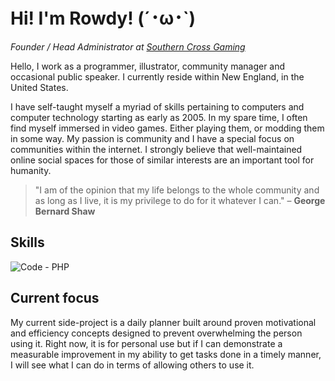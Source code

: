 # Hi! I'm Rowdy! (´･ω･`)

*Founder / Head Administrator at [Southern Cross Gaming](https://www.scg.wtf)*

Hello, I work as a programmer, illustrator, community manager and occasional public speaker. I currently reside within New England, in the United States.

I have self-taught myself a myriad of skills pertaining to computers and computer technology starting as early as 2005. In my spare time, I often find myself immersed in video games. Either playing them, or modding them in some way. My passion is community and I have a special focus on communities within the internet. I strongly believe that well-maintained online social spaces for those of similar interests are an important tool for humanity.

> "I am of the opinion that my life belongs to the whole community and as long as I live, it is my privilege to do for it whatever I can." – **George Bernard Shaw**

## Skills
![Code - PHP](https://img.shields.io/badge/Code-PHP-lightgrey)

## Current focus

My current side-project is a daily planner built around proven motivational and efficiency concepts designed to prevent overwhelming the person using it. Right now, it is for personal use but if I can demonstrate a measurable improvement in my ability to get tasks done in a timely manner, I will see what I can do in terms of allowing others to use it.

<!--
**rowedahelicon/rowedahelicon** is a ✨ _special_ ✨ repository because its `README.md` (this file) appears on your GitHub profile.

Here are some ideas to get you started:

- 🔭 I’m currently working on ...
- 🌱 I’m currently learning ...
- 👯 I’m looking to collaborate on ...
- 🤔 I’m looking for help with ...
- 💬 Ask me about ...
- 📫 How to reach me: ...
- 😄 Pronouns: ...
- ⚡ Fun fact: ...
-->
